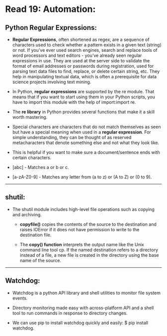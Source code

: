# Read 19: Automation:

## Python Regular Expressions:

* **Regular Expressions**, often shortened as regex, are a sequence of characters used to check whether a pattern exists in a given text (string) or not. If you’ve ever used search engines, search and replace tools of word processors and text editors - you’ve already seen regular expressions in use. They are used at the server side to validate the format of email addresses or passwords during registration, used for parsing text data files to find, replace, or delete certain string, etc. They help in manipulating textual data, which is often a prerequisite for data science projects involving text mining.

* In Python, **regular expressions** are supported by the re module. That means that if you want to start using them in your Python scripts, you have to import this module with the help of import:import re.

* The **re library** in Python provides several functions that make it a skill worth mastering.

* Special characters are characters that do not match themselves as seen but have a special meaning when used in a **regular expression**. For simple understanding, they can be thought of as reserved metacharacters that denote something else and not what they look like.

* This is helpful if you want to make sure a document/sentence ends with certain characters.

* [abc] - Matches a or b or c.

* [a-zA-Z0-9] - Matches any letter from (a to z) or (A to Z) or (0 to 9).

----------------------------

## shutil:

* The shutil module includes high-level file operations such as copying and archiving.

  * **copyfile()** copies the contents of the source to the destination and raises IOError if it does not have permission to write to the destination file.

  * The **copy() function** interprets the output name like the Unix command line tool cp. If the named destination refers to a directory instead of a file, a new file is created in the directory using the base name of the source.

----------------------------

## Watchdog:

* Watchdog is a python API library and shell utilities to monitor file system events.

* Directory monitoring made easy with across-platform API and a shell tool to run commands in response to directory changes.

* We can use pip to install watchdog quickly and easily: $ pip install watchdog.
